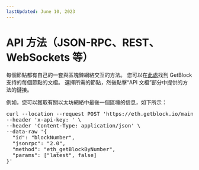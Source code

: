 ```yaml
---
lastUpdated: June 10, 2023
---
```


# API 方法（JSON-RPC、REST、WebSockets 等）
每個節點都有自己的一套與區塊鍊網絡交互的方法。 您可以在[此處](https://getblock.io/docs/nodes-endpoints/)找到 GetBlock 支持的每個節點的文檔。 選擇所需的節點，然後點擊“API 文檔”部分中提供的方法的鏈接。

例如，您可以獲取有關以太坊網絡中最後一個區塊的信息，如下所示：
<pre>
curl --location --request POST 'https://eth.getblock.io/mainnet/' \
--header 'x-api-key: <YOUR-API-KEY>' \
--header 'Content-Type: application/json' \
--data-raw '{
  "id": "blockNumber",
  "jsonrpc": "2.0",
  "method": "eth_getBlockByNumber",
  "params": ["latest", false]
}'
</pre>
